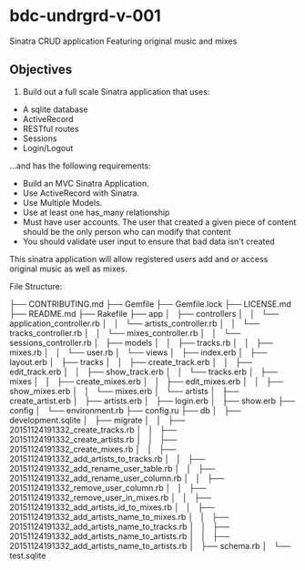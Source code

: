 # bdc-undrgrd-v-001
Sinatra CRUD application Featuring original music and mixes


## Objectives

1. Build out a full scale Sinatra application that uses:

+ A sqlite database
+ ActiveRecord
+ RESTful routes
+ Sessions
+ Login/Logout

...and has the following requirements:

- Build an MVC Sinatra Application.
- Use ActiveRecord with Sinatra.
- Use Multiple Models.
- Use at least one has_many relationship
- Must have user accounts. The user that created a given piece of content should be the only person who can     modify that content
- You should validate user input to ensure that bad data isn't created


This sinatra application will allow registered users add and or access original music as well as mixes.


File Structure:

├── CONTRIBUTING.md
├── Gemfile
├── Gemfile.lock
├── LICENSE.md
├── README.md
├── Rakefile
├── app
│   ├── controllers
│   │   └── application_controller.rb
│   │   └── artists_controller.rb
│   │   └── tracks_controller.rb
│   │   └── mixes_controller.rb
│   │   └── sessions_controller.rb
│   ├── models
│   │   ├── tracks.rb
│   │   ├── mixes.rb
│   │   └── user.rb
│   └── views
│       ├── index.erb
│       ├── layout.erb
│       ├── tracks 
│       │   ├── create_track.erb
│       │   ├── edit_track.erb
│       │   ├── show_track.erb
│       │   └── tracks.erb
│       ├── mixes 
│       │   ├── create_mixes.erb
│       │   ├── edit_mixes.erb
│       │   ├── show_mixes.erb
│       │   └── mixes.erb
│       └── artists
│           ├── create_artist.erb
│           ├── artists.erb
│           ├── login.erb
│           ├── show.erb
├── config
│   └── environment.rb
├── config.ru
├── db
│   ├── development.sqlite
│   ├── migrate
│   │   ├── 20151124191332_create_tracks.rb
│   │   ├── 20151124191332_create_artists.rb
│   │   ├── 20151124191332_create_mixes.rb
│   │   ├── 20151124191332_add_artists_to_tracks.rb
│   │   ├── 20151124191332_add_rename_user_table.rb
│   │   ├── 20151124191332_add_rename_user_column.rb
│   │   ├── 20151124191332_remove_user_column.rb
│   │   ├── 20151124191332_remove_user_in_mixes.rb
│   │   ├── 20151124191332_add_artists_id_to_mixes.rb
│   │   ├── 20151124191332_add_artists_name_to_mixes.rb
│   │   ├── 20151124191332_add_artists_name_to_tracks.rb
│   │   ├── 20151124191332_add_artists_name_to_artists.rb
│   │   ├── 20151124191332_add_artists_name_to_artists.rb
│   ├── schema.rb
│   └── test.sqlite 
